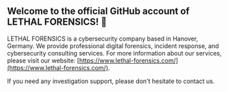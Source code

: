 ## Welcome to the official GitHub account of LETHAL FORENSICS! 👋

LETHAL FORENSICS is a cybersecurity company based in Hanover, Germany. We provide professional digital forensics, incident response, and cybersecurity consulting services.
For more information about our services, please visit our website: [https://www.lethal-forensics.com/](https://www.lethal-forensics.com/).

If you need any investigation support, please don't hesitate to contact us.
